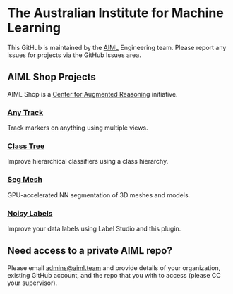 The Australian Institute for Machine Learning
========================

This GitHub is maintained by the [AIML](https://www.adelaide.edu.au/aiml/) Engineering team. Please report any issues for projects via the GitHub Issues area.

## AIML Shop Projects

AIML Shop is a [Center for Augmented Reasoning](https://www.adelaide.edu.au/aiml/car) initiative.

### [Any Track](https://github.com/aiml-au/anytrack)

Track markers on anything using multiple views.

### [Class Tree](https://github.com/aiml-au/classtree)

Improve hierarchical classifiers using a class hierarchy.

### [Seg Mesh](https://github.com/aiml-au/segmesh)

GPU-accelerated NN segmentation of 3D meshes and models.

### [Noisy Labels](https://github.com/aiml-au/noisylabels)

Improve your data labels using Label Studio and this plugin.

## Need access to a private AIML repo?

Please email <admins@aiml.team> and provide details of your organization, existing GitHub account, and the repo that you with to access (please CC your supervisor).
